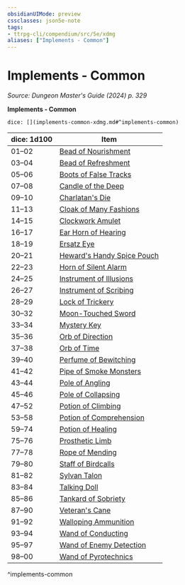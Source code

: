 ```yaml
---
obsidianUIMode: preview
cssclasses: json5e-note
tags:
- ttrpg-cli/compendium/src/5e/xdmg
aliases: ["Implements - Common"]
---
```

# Implements - Common
*Source: Dungeon Master's Guide (2024) p. 329* 

**Implements - Common**

`dice: [](implements-common-xdmg.md#^implements-common)`

| dice: 1d100 | Item |
|-------------|------|
| 01–02 | [Bead of Nourishment](3-Compendium/items/bead-of-nourishment-xdmg.md) |
| 03–04 | [Bead of Refreshment](3-Compendium/items/bead-of-refreshment-xdmg.md) |
| 05–06 | [Boots of False Tracks](3-Compendium/items/boots-of-false-tracks-xdmg.md) |
| 07–08 | [Candle of the Deep](3-Compendium/items/candle-of-the-deep-xdmg.md) |
| 09–10 | [Charlatan's Die](3-Compendium/items/charlatans-die-xdmg.md) |
| 11–13 | [Cloak of Many Fashions](3-Compendium/items/cloak-of-many-fashions-xdmg.md) |
| 14–15 | [Clockwork Amulet](3-Compendium/items/clockwork-amulet-xdmg.md) |
| 16–17 | [Ear Horn of Hearing](3-Compendium/items/ear-horn-of-hearing-xdmg.md) |
| 18–19 | [Ersatz Eye](3-Compendium/items/ersatz-eye-xdmg.md) |
| 20–21 | [Heward's Handy Spice Pouch](3-Compendium/items/hewards-handy-spice-pouch-xdmg.md) |
| 22–23 | [Horn of Silent Alarm](3-Compendium/items/horn-of-silent-alarm-xdmg.md) |
| 24–25 | [Instrument of Illusions](3-Compendium/items/instrument-of-illusions-xdmg.md) |
| 26–27 | [Instrument of Scribing](3-Compendium/items/instrument-of-scribing-xdmg.md) |
| 28–29 | [Lock of Trickery](3-Compendium/items/lock-of-trickery-xdmg.md) |
| 30–32 | [Moon-Touched Sword](3-Compendium/items/moon-touched-sword-xdmg.md) |
| 33–34 | [Mystery Key](3-Compendium/items/mystery-key-xdmg.md) |
| 35–36 | [Orb of Direction](3-Compendium/items/orb-of-direction-xdmg.md) |
| 37–38 | [Orb of Time](3-Compendium/items/orb-of-time-xdmg.md) |
| 39–40 | [Perfume of Bewitching](3-Compendium/items/perfume-of-bewitching-xdmg.md) |
| 41–42 | [Pipe of Smoke Monsters](3-Compendium/items/pipe-of-smoke-monsters-xdmg.md) |
| 43–44 | [Pole of Angling](3-Compendium/items/pole-of-angling-xdmg.md) |
| 45–46 | [Pole of Collapsing](3-Compendium/items/pole-of-collapsing-xdmg.md) |
| 47–52 | [Potion of Climbing](3-Compendium/items/potion-of-climbing-xdmg.md) |
| 53–58 | [Potion of Comprehension](3-Compendium/items/potion-of-comprehension-xdmg.md) |
| 59–74 | [Potion of Healing](3-Compendium/items/potion-of-healing-xdmg.md) |
| 75–76 | [Prosthetic Limb](3-Compendium/items/prosthetic-limb-xdmg.md) |
| 77–78 | [Rope of Mending](3-Compendium/items/rope-of-mending-xdmg.md) |
| 79–80 | [Staff of Birdcalls](3-Compendium/items/staff-of-birdcalls-xdmg.md) |
| 81–82 | [Sylvan Talon](3-Compendium/items/sylvan-talon-xdmg.md) |
| 83–84 | [Talking Doll](3-Compendium/items/talking-doll-xdmg.md) |
| 85–86 | [Tankard of Sobriety](3-Compendium/items/tankard-of-sobriety-xdmg.md) |
| 87–90 | [Veteran's Cane](3-Compendium/items/veterans-cane-xdmg.md) |
| 91–92 | [Walloping Ammunition](3-Compendium/items/walloping-ammunition-xdmg.md) |
| 93–94 | [Wand of Conducting](3-Compendium/items/wand-of-conducting-xdmg.md) |
| 95–97 | [Wand of Enemy Detection](3-Compendium/items/wand-of-enemy-detection-xdmg.md) |
| 98–00 | [Wand of Pyrotechnics](3-Compendium/items/wand-of-pyrotechnics-xdmg.md) |
^implements-common